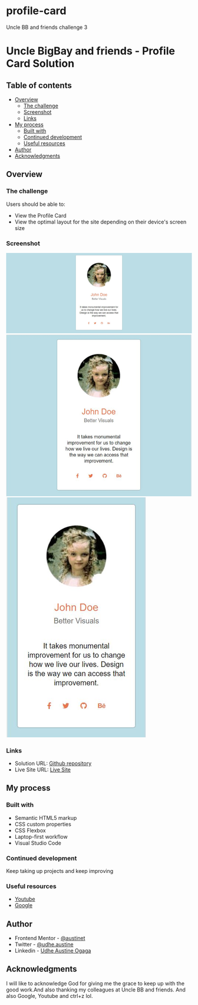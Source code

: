 # profile-card
Uncle BB and friends challenge 3

# Uncle BigBay and friends - Profile Card Solution


## Table of contents

- [Overview](#overview)
  - [The challenge](#the-challenge)
  - [Screenshot](#screenshot)
  - [Links](#links)
- [My process](#my-process)
  - [Built with](#built-with)
  - [Continued development](#continued-development)
  - [Useful resources](#useful-resources)
- [Author](#author)
- [Acknowledgments](#acknowledgments)


## Overview

### The challenge

Users should be able to:
- View the Profile Card
- View the optimal layout for the site depending on their device's screen size

### Screenshot

![](images/largescreen.JPG)
![](images/mediumscreen.JPG)
![](images/smallscreen.JPG)


### Links

- Solution URL: [Github repository](https://github.com/Austinet/profile-card.gitm)
- Live Site URL: [Live Site](https://austinet.github.io/profile-card/)

## My process

### Built with

- Semantic HTML5 markup
- CSS custom properties
- CSS Flexbox
- Laptop-first workflow
- Visual Studio Code



### Continued development

Keep taking up projects and keep improving

### Useful resources

- [ Youtube](https://www.Youtube.com) 
- [Google  ](https://www.Google.com) 

## Author

- Frontend Mentor - [@austinet](https://www.frontendmentor.io/profile/austinet)
- Twitter - [@udhe.austine](https://www.twitter.com/udhe.austine)
- Linkedin - [Udhe Austine Ogaga](https://www.linkedin.com/in/udhe-austine-ogaga-25961820b)


## Acknowledgments

I will like to acknowledge God for giving me the grace to keep up with the good work.And also thanking my colleagues at Uncle BB and friends. And also Google, Youtube and ctrl+z lol.
